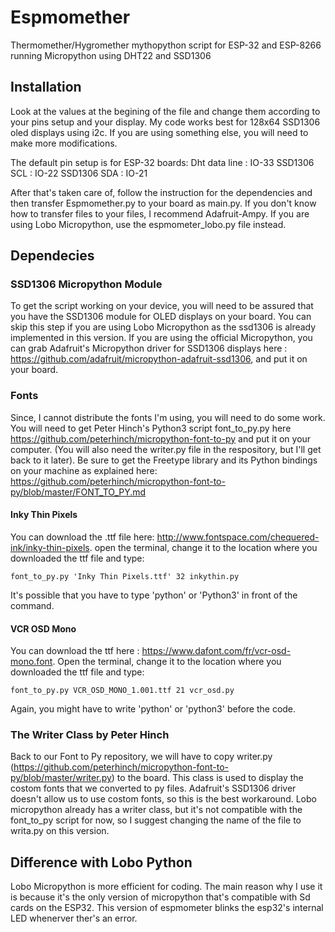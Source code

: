 # Espmomether
Thermomether/Hygromether mythopython script for ESP-32 and ESP-8266 running Micropython using DHT22 and SSD1306

## Installation
Look at the values at the begining of the file and change them according to your pins setup and your display. My code works best for 128x64 SSD1306 oled displays using i2c. If you are using something else, you will need to make more modifications.

The default pin setup is for ESP-32 boards:
Dht data line : IO-33
SSD1306 SCL : IO-22
SSD1306 SDA : IO-21

After that's taken care of, follow the instruction for the dependencies and then transfer Espmomether.py to your board as main.py. If you don't know how to transfer files to your files, I recommend Adafruit-Ampy. If you are using Lobo Micropython, use the espmometer_lobo.py file instead.

## Dependecies
### SSD1306 Micropython Module
To get the script working on your device, you will need to be assured that you have the SSD1306 module for OLED displays on your board. You can skip this step if you are using Lobo Micropython as the ssd1306 is already implemented in this version. If you are using the official Micropython, you can grab Adafruit's Micropython driver for SSD1306 displays here : https://github.com/adafruit/micropython-adafruit-ssd1306, and put it on your board. 

### Fonts

Since, I cannot distribute the fonts I'm using, you will need to do some work. You will need to get Peter Hinch's Python3 script font_to_py.py here https://github.com/peterhinch/micropython-font-to-py and put it on your computer. (You will also need the writer.py file in the respository, but I'll get back to it later). Be sure to get the Freetype library and its Python bindings on your machine as explained here: https://github.com/peterhinch/micropython-font-to-py/blob/master/FONT_TO_PY.md

#### Inky Thin Pixels
You can download the .ttf file here: http://www.fontspace.com/chequered-ink/inky-thin-pixels.
open the terminal, change it to the location where you downloaded the ttf file and type:
```
font_to_py.py 'Inky Thin Pixels.ttf' 32 inkythin.py
```
It's possible that you have to type 'python' or 'Python3' in front of the command.
#### VCR OSD Mono
You can download the ttf here : https://www.dafont.com/fr/vcr-osd-mono.font.
Open the terminal, change it to the location where you downloaded the ttf file and type:
```
font_to_py.py VCR_OSD_MONO_1.001.ttf 21 vcr_osd.py
```
Again, you might have to write 'python' or 'python3' before the code.

### The Writer Class by Peter Hinch
Back to our Font to Py repository, we will have to copy writer.py (https://github.com/peterhinch/micropython-font-to-py/blob/master/writer.py) to the board. This class is used to display the costom fonts that we converted to py files. 
Adafruit's SSD1306 driver doesn't allow us to use costom fonts, so this is the best workaround. Lobo micropython already has a writer class, but it's not compatible with the font_to_py script for now, so I suggest changing the name of the file to writa.py on this version.

## Difference with Lobo Python
Lobo Micropython is more efficient for coding. The main reason why I use it is because it's the only version of micropython that's compatible with Sd cards on the ESP32. This version of espmometer blinks the esp32's internal LED whenerver ther's an error.

